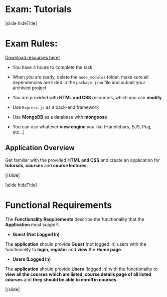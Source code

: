 # Exam: Tutorials

[slide hideTitle]

# Exam Rules:

[Download resources here!](https://mega.nz/file/2M5VGaAA#5sRZMsVki9oEhwa6QSTc6WASG3GKXFELO-kxCgD0qAk)

- You have 4 hours to complete the task

- When you are ready, delete the `node_modules` folder, make sure all dependencies are listed in the `package.json` file and submit your archived project

- You are provided with **HTML and CSS** resources, which you can **modify**

- Use `Express.js` as a back-end framework

- Use **MongoDB** as a database with **mongoose**

- You can use whatever **view engine** you like (Handlebars, EJS, Pug, etc...)


## Application Overview

Get familiar with the provided **HTML and CSS** and create an application for **tutorials**, **courses** and **course lectures.**

[/slide]

[slide hideTitle]
# Functional Requirements

The **Functionality Requirements** describe the functionality that the **Application** must support.

- **Guest (Not Logged In)**

The **application** should provide **Guest** (not logged in) users with the functionality to **login**, **register** and **view** the **Home page.**

- **Users (Logged In)**

The **application** should provide **Users** (logged in) with the functionality to **view all the courses which are listed, course details page of all listed courses** and **they should be able to enroll in courses.** 

[/slide]

